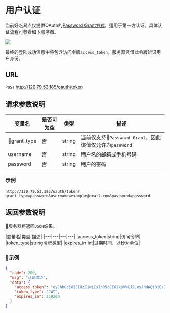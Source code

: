 # 用户认证

当前好吃易点仅提供OAuth的[Password Grant方式](https://oauth.net/2/grant-types/password/)，适用于第一方认证。具体认证流程可参看如下顺序图。

![](/Dashboard/Requirement%20Specification/Sequence/商家登陆顺序图.png)

最终的登陆成功信息中将包含访问令牌`access_token`，服务器凭借此令牌辨识用户身份。

## URL

`POST` http://120.79.53.185/oauth/token

## 请求参数说明

|变量名|是否可为空|类型|描述|
|---|---|---|---|
|grant_type|否|string|当前仅支持`Password Grant`，因此该值仅允许为`password`|
|username|否|string|用户名的邮箱或手机号码|
|password|否|string|用户的密码|

### 示例

```
http://120.79.53.185/oauth/token?grant_type=password&username=example@email.com&password=password
```

## 返回参数说明

服务器将返回`JSON`结果。

|变量名|类型|描述|
|---|---|---|---|
|access_token|string|访问令牌|
|token_type|string令牌类型|
|expires_in|int|过期时间，以秒为单位|

### 示例

```json
{
  "code": 200,
  "msg": "认证成功",
  "data": {
    "access_token": "eyJhbGciOiJIUzI1NiIsInR5cCI6IkpXVCJ9.eyJhdWQiOjEsImV4cCI6MTUyNTg1MTMzMSwiaWF0IjoxNTI1NTkyMTMxLCJpc3MiOiJERkVPIiwic3ViIjoiYWNjZXNzX3Rva2VuIn0.uJDGJiY22YRW7ZMRDr433diRf3z2QmElHzpeXYukJkk",
    "token_type": "JWT",
    "expires_in": 259200
  }
}
```
